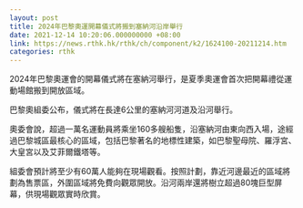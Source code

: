 ```yaml
---
layout: post
title: 2024年巴黎奧運開幕儀式將搬到塞納河沿岸舉行
date: 2021-12-14 10:20:06.000000000 +08:00
link: https://news.rthk.hk/rthk/ch/component/k2/1624100-20211214.htm
categories: rthk
---
```


2024年巴黎奧運會的開幕儀式將在塞納河舉行，是夏季奧運會首次把開幕禮從運動場館搬到開放區域。

巴黎奧組委公布，儀式將在長達6公里的塞納河河道及沿河舉行。

奧委會說，超過一萬名運動員將乘坐160多艘船隻，沿塞納河由東向西入場，途經過巴黎城區最核心的區域，包括巴黎著名的地標性建築，如巴黎聖母院、羅浮宮、大皇宮以及艾菲爾鐵塔等。

組委會預計將至少有60萬人能夠在現場觀看。按照計劃，靠近河邊最近的區域將劃為售票區，外圍區域將免費向觀眾開放。沿河兩岸還將樹立超過80塊巨型屏幕，供現場觀眾實時欣賞。
